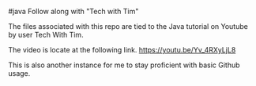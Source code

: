 #java
Follow along with "Tech with Tim"

The files associated with this repo are tied to the Java tutorial on Youtube by user Tech With Tim.

The video is locate at the following link.
https://youtu.be/Yv_4RXyLjL8

This is also another instance for me to stay proficient with basic Github usage.